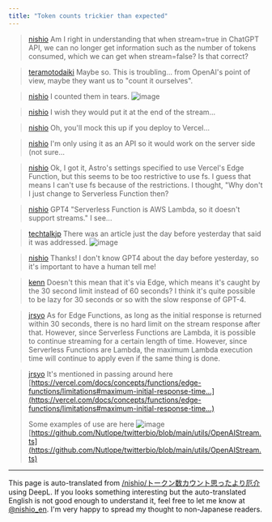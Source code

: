 ```yaml
---
title: "Token counts trickier than expected"
---
```


> [nishio](https://twitter.com/nishio/status/1641356506296909824) Am I right in understanding that when stream=true in ChatGPT API, we can no longer get information such as the number of tokens consumed, which we can get when stream=false? Is that correct?

> [teramotodaiki](https://twitter.com/teramotodaiki/status/1641417233162465280) Maybe so.
>  This is troubling... from OpenAI's point of view, maybe they want us to "count it ourselves".

> [nishio](https://twitter.com/nishio/status/1641431712331870214) I counted them in tears.
>  ![image](https://pbs.twimg.com/card_img/1641431666811113474/Fo9SzE4D?format=jpg&name=medium#.png)

> [nishio](https://twitter.com/nishio/status/1641437886221516808) I wish they would put it at the end of the stream...

> [nishio](https://twitter.com/nishio/status/1641439360821366785) Oh, you'll mock this up if you deploy to Vercel...

> [nishio](https://twitter.com/nishio/status/1641441384950566916) I'm only using it as an API so it would work on the server side (not sure...

> [nishio](https://twitter.com/nishio/status/1641460004606853120) Ok, I got it, Astro's settings specified to use Vercel's Edge Function, but this seems to be too restrictive to use fs. I guess that means I can't use fs because of the restrictions. I thought, "Why don't I just change to Serverless Function then?

> [nishio](https://twitter.com/nishio/status/1641484059749797889) GPT4 "Serverless Function is AWS Lambda, so it doesn't support streams."
>  I see...

> [techtalkjp](https://twitter.com/techtalkjp/status/1641632088351993856) There was an article just the day before yesterday that said it was addressed.
>  ![image](https://pbs.twimg.com/card_img/1640817875966476291/eJ0x0a_Y?format=jpg&name=medium#.png)

> [nishio](https://twitter.com/nishio/status/1641636218327945216) Thanks! I don't know GPT4 about the day before yesterday, so it's important to have a human tell me!

> [kenn](https://twitter.com/kenn/status/1641643844583452673) Doesn't this mean that it's via Edge, which means it's caught by the 30 second limit instead of 60 seconds? I think it's quite possible to be lazy for 30 seconds or so with the slow response of GPT-4.

> [jrsyo](https://twitter.com/jrsyo/status/1641670036317417473) As for Edge Functions, as long as the initial response is returned within 30 seconds, there is no hard limit on the stream response after that. However, since Serverless Functions are Lambda, it is possible to continue streaming for a certain length of time. However, since Serverless Functions are Lambda, the maximum Lambda execution time will continue to apply even if the same thing is done.

> [jrsyo](https://twitter.com/jrsyo/status/1641670584034816005) It's mentioned in passing around here
>  [https://vercel.com/docs/concepts/functions/edge-functions/limitations#maximum-initial-response-time…](https://vercel.com/docs/concepts/functions/edge-functions/limitations#maximum-initial-response-time…)
>
>  Some examples of use are here
>  ![image](https://pbs.twimg.com/card_img/1641067548702547969/qQBzHK8z?format=jpg&name=medium#.png)
> [https://github.com/Nutlope/twitterbio/blob/main/utils/OpenAIStream.ts](https://github.com/Nutlope/twitterbio/blob/main/utils/OpenAIStream.ts)


---
This page is auto-translated from [/nishio/トークン数カウント思ったより厄介](https://scrapbox.io/nishio/トークン数カウント思ったより厄介) using DeepL. If you looks something interesting but the auto-translated English is not good enough to understand it, feel free to let me know at [@nishio_en](https://twitter.com/nishio_en). I'm very happy to spread my thought to non-Japanese readers.